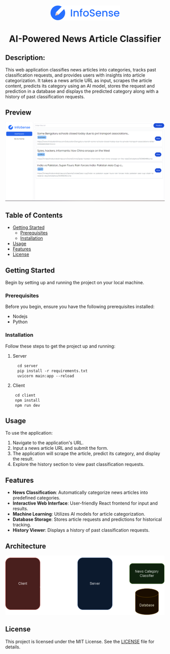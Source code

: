 <p align="center">
 <img src="https://github.com/balaji-sivasakthi/InfoSense/blob/7c245e14905c1f408039cd3972ce925f94b9b997/client/src/assets/images/logo.png">
</p>
<h1 align="center"> AI-Powered News Article Classifier</h1>

## **Description**:
This web application classifies news articles into categories, tracks past classification requests, and provides users with insights into article categorization. It takes a news article URL as input, scrapes the article content, predicts its category using an AI model, stores the request and prediction in a database and displays the predicted category along with a history of past classification requests.

## Preview
<p align="center">
 <img src="https://github.com/balaji-sivasakthi/InfoSense/blob/a8e32eecc61b7908f6fa8048aa6937ad4e6391be/client/src/assets/images/dashboard.png"">
</p>


## Table of Contents

- [Getting Started](#getting-started)
  - [Prerequisites](#prerequisites)
  - [Installation](#installation)
- [Usage](#usage)
- [Features](#features)
- [License](#license)

## Getting Started

Begin by setting up and running the project on your local machine.

### Prerequisites

Before you begin, ensure you have the following prerequisites installed:

- Nodejs
- Python

### Installation

Follow these steps to get the project up and running:

1. Server

   ```
     cd server
     pip install -r requirements.txt
     uvicorn main:app --reload
   ```

3. Client
   ```
    cd client
    npm install
    npm run dev
   ```

## Usage

To use the application:

1. Navigate to the application's URL.
2. Input a news article URL and submit the form.
3. The application will scrape the article, predict its category, and display the result.
4. Explore the history section to view past classification requests.

## Features

- **News Classification**: Automatically categorize news articles into predefined categories.
- **Interactive Web Interface**: User-friendly React frontend for input and results.
- **Machine Learning**: Utilizes AI models for article categorization.
- **Database Storage**: Stores article requests and predictions for historical tracking.
- **History Viewer**: Displays a history of past classification requests.

## Architecture

<p align="center">
    <img src="https://github.com/balaji-sivasakthi/InfoSense/blob/2aa3755d1f44f58191c905a471751757d5b9afde/images/arch.png">
</p>

## License

This project is licensed under the MIT License. See the [LICENSE](LICENSE) file for details.
